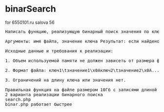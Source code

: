 # binarSearch
for 6550101.ru salova 56
<pre>
Написать функцию, реализующую бинарный поиск значения по ключу в текстовом файле.

Аргументы: имя файла, значение ключа Результат: если найдено: значение, соответствующее ключу если не найдено: undef

Исходные данные и требования к реализации:

1. Объем используемой памяти не должен зависеть от размера файла, только от максимального размера записи.

2. Формат файла: ключ1\tзначение1\x0Aключ2\tзначение2\x0A...ключN\tзначениеN\x0A Где: \x0A - разделитель записей (код ASCII: 0Ah) \t - разделитель ключа и значения (табуляция, код ASCII: 09h) Символы разделителей гарантированно не могут встречаться в ключах или значениях. Записи упорядочены по ключу в лексикографическом порядке с учетом регистра. Все ключи гарантированно уникальные.

3. Ограничений на длину ключа или значения нет.

Правильная функция на файле размером 10Гб с записями длиной до 4000 байт будет отрабатывать любой запрос менее чем за 5 секунд. 
2 варианта реализации бинарного поиска
search.php 
binar.php работает быстрее
</pre>
